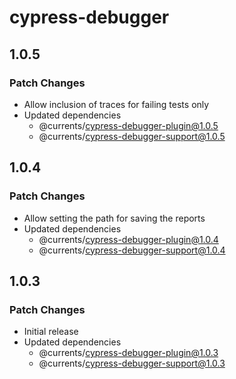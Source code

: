 # cypress-debugger

## 1.0.5

### Patch Changes

- Allow inclusion of traces for failing tests only
- Updated dependencies
  - @currents/cypress-debugger-plugin@1.0.5
  - @currents/cypress-debugger-support@1.0.5

## 1.0.4

### Patch Changes

- Allow setting the path for saving the reports
- Updated dependencies
  - @currents/cypress-debugger-plugin@1.0.4
  - @currents/cypress-debugger-support@1.0.4

## 1.0.3

### Patch Changes

- Initial release
- Updated dependencies
  - @currents/cypress-debugger-plugin@1.0.3
  - @currents/cypress-debugger-support@1.0.3
